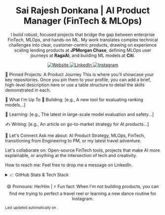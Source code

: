 <h1 align="center">Sai Rajesh Donkana | AI Product Manager (FinTech & MLOps)</h1>

<p align="center">
I build robust, focused projects that bridge the gap between enterprise FinTech, MLOps, and hands-on ML. My work translates complex technical challenges into clear, customer-centric products, drawing on experience scaling lending products at <strong>JPMorgan Chase</strong>, defining MLOps user journeys at <strong>RagaAI</strong>, and building ML models at <strong>Citi</strong>.
</p>

<p align="center">
<a href="https://<your-username>.github.io" target="_blank">
<img src="https://www.google.com/search?q=https://img.shields.io/badge/Website-Portfolio-blue%3Fstyle%3Dfor-the-badge%26logo%3Dgoogle-chrome%26logoColor%3Dwhite" alt="Website"/>
</a>
<a href="https://www.google.com/search?q=https://www.linkedin.com/in/%3Chandle%3E" target="_blank">
<img src="https://www.google.com/search?q=https://img.shields.io/badge/LinkedIn-Connect-blue%3Fstyle%3Dfor-the-badge%26logo%3Dlinkedin%26logoColor%3Dwhite" alt="LinkedIn"/>
</a>
<a href="https://instagram.com/<handle>" target="_blank">
<img src="https://www.google.com/search?q=https://img.shields.io/badge/Instagram-Creator-purple%3Fstyle%3Dfor-the-badge%26logo%3Dinstagram%26logoColor%3Dwhite" alt="Instagram"/>
</a>
</p>

📌 Pinned Projects: A Product Journey
This is where you'll showcase your key repositories. Once you pin them to your profile, you can add a brief, high-level description here or use a table structure to detail the skills demonstrated in each.

<!--
Example Structure:

project-name-1: A brief, compelling description of the project and its purpose.

project-name-2: Highlight the key technology or product insight from this project.
-->

🚀 What I'm Up To
🔭 Building: [e.g., A new tool for evaluating ranking models...]

🌱 Learning: [e.g., The latest in large-scale model evaluation and safety...]

✍️ Writing: [e.g., An article on go-to-market strategy for AI products...]

💬 Let's Connect
Ask me about: AI Product Strategy, MLOps, FinTech, transitioning from Engineering to PM, or my latest travel adventure.

Let's collaborate on: Open-source FinTech tools, projects that make AI more explainable, or anything at the intersection of tech and creativity.

How to reach me: Feel free to drop me a message on LinkedIn.

<details>
<summary>📈 GitHub Stats & Tech Stack</summary>

<!-- Replace your-username with your actual GitHub username for these to work -->

<p align="center">
<img src="https://www.google.com/search?q=https://github-readme-stats.vercel.app/api%3Fusername%3Dyour-username%26show_icons%3Dtrue%26theme%3Dminimal%26hide_border%3Dtrue%26count_private%3Dtrue" alt="GitHub Stats" />
<img src="https://www.google.com/search?q=https://github-readme-stats.vercel.app/api/top-langs/%3Fusername%3Dyour-username%26layout%3Dcompact%26theme%3Dminimal%26hide_border%3Dtrue" alt="Top Languages" />
</p>

<!-- Your Tech Stack Badges -->

<p align="center">
<img src="https://img.shields.io/badge/TypeScript-3178C6?style=for-the-badge&logo=typescript&logoColor=white" />
<img src="https://www.google.com/search?q=https://img.shields.io/badge/Python-3776AB%3Fstyle%3Dfor-the-badge%26logo%3Dpython%26logoColor%3Dwhite" />
<img src="https://www.google.com/search?q=https://img.shields.io/badge/React-61DAFB%3Fstyle%3Dfor-the-badge%26logo%3Dreact%26logoColor%3Dwhite" />
<img src="https://www.google.com/search?q=https://img.shields.io/badge/Node.js-339933%3Fstyle%3Dfor-the-badge%26logo%3Dnodedotjs%26logoColor%3Dwhite" />
<img src="https://img.shields.io/badge/Figma-F24E1E?style=for-the-badge&logo=figma&logoColor=white" />
</p>
</details>

<p align="center">
😄 Pronouns: He/Him | ⚡ Fun fact: When I'm not building products, you can find me trying to perfect a travel reel or learning a new dance routine for Instagram.
</p>

<sub>Last updated automatically on <!--AUTO-DATE-->.</sub>

